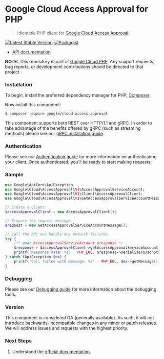 # Google Cloud Access Approval for PHP

> Idiomatic PHP client for [Google Cloud Access Approval](https://cloud.google.com/access-approval).

[![Latest Stable Version](https://poser.pugx.org/google/cloud-access-approval/v/stable)](https://packagist.org/packages/google/cloud-access-approval) [![Packagist](https://img.shields.io/packagist/dm/google/cloud-access-approval.svg)](https://packagist.org/packages/google/cloud-access-approval)

* [API documentation](https://cloud.google.com/php/docs/reference/cloud-access-approval/latest)

**NOTE:** This repository is part of [Google Cloud PHP](https://github.com/googleapis/google-cloud-php). Any
support requests, bug reports, or development contributions should be directed to
that project.

### Installation

To begin, install the preferred dependency manager for PHP, [Composer](https://getcomposer.org/).

Now install this component:

```sh
$ composer require google/cloud-access-approval
```

This component supports both REST over HTTP/1.1 and gRPC. In order to take advantage of the benefits offered by gRPC (such as streaming methods)
please see our [gRPC installation guide](https://cloud.google.com/php/grpc).

### Authentication

Please see our [Authentication guide](https://github.com/googleapis/google-cloud-php/blob/main/AUTHENTICATION.md) for more information
on authenticating your client. Once authenticated, you'll be ready to start making requests.


### Sample

```php
use Google\ApiCore\ApiException;
use Google\Cloud\AccessApproval\V1\AccessApprovalServiceAccount;
use Google\Cloud\AccessApproval\V1\Client\AccessApprovalClient;
use Google\Cloud\AccessApproval\V1\GetAccessApprovalServiceAccountMessage;

// Create a client.
$accessApprovalClient = new AccessApprovalClient();

// Prepare the request message.
$request = new GetAccessApprovalServiceAccountMessage();

// Call the API and handle any network failures.
try {
    /** @var AccessApprovalServiceAccount $response */
    $response = $accessApprovalClient->getAccessApprovalServiceAccount($request);
    printf('Response data: %s' . PHP_EOL, $response->serializeToJsonString());
} catch (ApiException $ex) {
    printf('Call failed with message: %s' . PHP_EOL, $ex->getMessage());
}
```

### Debugging

Please see our [Debugging guide](https://github.com/googleapis/google-cloud-php/blob/main/DEBUG.md)
for more information about the debugging tools.

### Version

This component is considered GA (generally available). As such, it will not introduce backwards-incompatible changes in
any minor or patch releases. We will address issues and requests with the highest priority.

### Next Steps

1. Understand the [official documentation](https://cloud.google.com/access-approval/docs).
